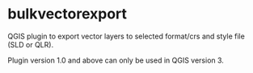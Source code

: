 bulkvectorexport
================

QGIS plugin to export vector layers to selected format/crs and
style file (SLD or QLR).
 
Plugin version 1.0 and above can only be used in QGIS version 3.
